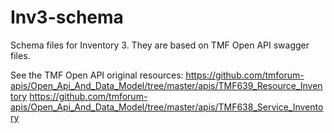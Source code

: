 # Inv3-schema
Schema files for Inventory 3. They are based on TMF Open API swagger files.

See the TMF Open API original resources:
https://github.com/tmforum-apis/Open_Api_And_Data_Model/tree/master/apis/TMF639_Resource_Inventory
https://github.com/tmforum-apis/Open_Api_And_Data_Model/tree/master/apis/TMF638_Service_Inventory
